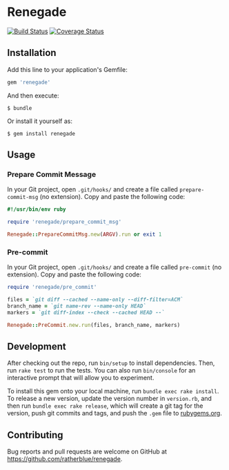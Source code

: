 # Renegade

[![Build Status](https://img.shields.io/travis/ratherblue/renegade.svg?style=flat-square)](https://travis-ci.org/ratherblue/renegade)
[![Coverage Status](https://img.shields.io/coveralls/ratherblue/renegade/master.svg?style=flat-square)](https://coveralls.io/r/ratherblue/renegade?branch=master)

## Installation

Add this line to your application's Gemfile:

```ruby
gem 'renegade'
```

And then execute:

    $ bundle

Or install it yourself as:

    $ gem install renegade

## Usage

### Prepare Commit Message
In your Git project, open `.git/hooks/` and create a file called `prepare-commit-msg` (no extension). Copy and paste the following code:

```rb
#!/usr/bin/env ruby

require 'renegade/prepare_commit_msg'

Renegade::PrepareCommitMsg.new(ARGV).run or exit 1
```

### Pre-commit
In your Git project, open `.git/hooks/` and create a file called `pre-commit` (no extension). Copy and paste the following code:

```rb
require 'renegade/pre_commit'

files = `git diff --cached --name-only --diff-filter=ACM`
branch_name = `git name-rev --name-only HEAD`
markers = `git diff-index --check --cached HEAD --`

Renegade::PreCommit.new.run(files, branch_name, markers)
```

## Development

After checking out the repo, run `bin/setup` to install dependencies. Then, run `rake test` to run the tests. You can also run `bin/console` for an interactive prompt that will allow you to experiment.

To install this gem onto your local machine, run `bundle exec rake install`. To release a new version, update the version number in `version.rb`, and then run `bundle exec rake release`, which will create a git tag for the version, push git commits and tags, and push the `.gem` file to [rubygems.org](https://rubygems.org).

## Contributing

Bug reports and pull requests are welcome on GitHub at https://github.com/ratherblue/renegade.
